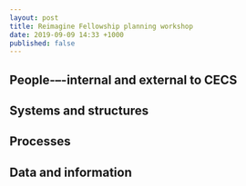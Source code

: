 ```yaml
---
layout: post
title: Reimagine Fellowship planning workshop
date: 2019-09-09 14:33 +1000
published: false
---
```


## People-–-internal and external to CECS

## Systems and structures

## Processes

## Data and information

